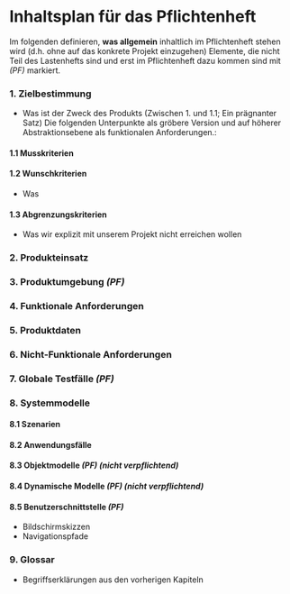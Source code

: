 # Inhaltsplan für das Pflichtenheft
Im folgenden definieren, **was allgemein** inhaltlich im Pflichtenheft stehen wird (d.h. ohne auf das konkrete Projekt einzugehen)
Elemente, die nicht Teil des Lastenhefts sind und erst im Pflichtenheft dazu kommen sind mit *(PF)* markiert.

### 1. Zielbestimmung
* Was ist der Zweck des Produkts (Zwischen 1. und 1.1; Ein prägnanter Satz)
Die folgenden Unterpunkte als gröbere Version und auf höherer Abstraktionsebene als funktionalen Anforderungen.:
#### 1.1 Musskriterien 
#### 1.2 Wunschkriterien 
* Was 
#### 1.3 Abgrenzungskriterien
* Was wir explizit mit unserem Projekt nicht erreichen wollen

### 2. Produkteinsatz

### 3. Produktumgebung *(PF)*

### 4. Funktionale Anforderungen

### 5. Produktdaten

### 6. Nicht-Funktionale Anforderungen

### 7. Globale Testfälle *(PF)*

### 8. Systemmodelle

#### 8.1 Szenarien

#### 8.2 Anwendungsfälle

#### 8.3 Objektmodelle *(PF)* *(nicht verpflichtend)*

#### 8.4 Dynamische Modelle *(PF)* *(nicht verpflichtend)*

#### 8.5 Benutzerschnittstelle *(PF)*
* Bildschirmskizzen
* Navigationspfade


### 9. Glossar
* Begriffserklärungen aus den vorherigen Kapiteln
